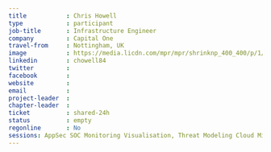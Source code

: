```yaml
---
title           : Chris Howell
type            : participant
job-title       : Infrastructure Engineer
company         : Capital One
travel-from     : Nottingham, UK
image           : https://media.licdn.com/mpr/mpr/shrinknp_400_400/p/1/005/078/2fa/1484aca.jpg
linkedin        : chowell84
twitter         :
facebook        :
website         :
email           :
project-leader  :
chapter-leader  :
ticket          : shared-24h
status          : empty
regonline       : No
sessions: AppSec SOC Monitoring Visualisation, Threat Modeling Cloud Migrations, Threat Modeling IoT Devices, Women in Cyber, DoS Playbook, Docker Security, Ransomware Playbook, Visit Bletchley Park
---
```


<!-- put more details about participant here -->
